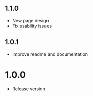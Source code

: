 
## 1.1.0
* New page design
* Fix usability issues

## 1.0.1
* Improve readme and documentation

# 1.0.0
* Release version
